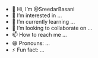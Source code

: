 - 👋 Hi, I’m @SreedarBasani
- 👀 I’m interested in ...
- 🌱 I’m currently learning ...
- 💞️ I’m looking to collaborate on ...
- 📫 How to reach me ...
- 😄 Pronouns: ...
- ⚡ Fun fact: ...

<!---
SreedarBasani/SreedarBasani is a ✨ special ✨ repository because its `README.md` (this file) appears on your GitHub profile.
You can click the Preview link to take a look at your changes.
--->
